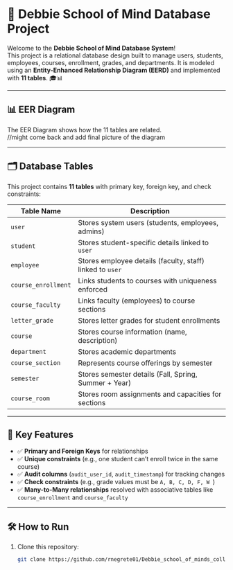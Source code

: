 # 🏫 Debbie School of Mind Database Project

Welcome to the **Debbie School of Mind Database System**!  
This project is a relational database design built to manage users, students, employees, courses, enrollment, grades, and departments. It is modeled using an **Entity-Enhanced Relationship Diagram (EERD)** and implemented with **11 tables**. 🎓📊

---

## 📊 EER Diagram
The EER Diagram shows how the 11 tables are related.  
//might come back and add final picture of the diagram

---

## 🗂 Database Tables
This project contains **11 tables** with primary key, foreign key, and check constraints:

| Table Name           | Description |
|----------------------|-------------|
| `user`              | Stores system users (students, employees, admins) |
| `student`           | Stores student-specific details linked to `user` |
| `employee`          | Stores employee details (faculty, staff) linked to `user` |
| `course_enrollment` | Links students to courses with uniqueness enforced |
| `course_faculty`    | Links faculty (employees) to course sections |
| `letter_grade`      | Stores letter grades for student enrollments |
| `course`            | Stores course information (name, description) |
| `department`        | Stores academic departments |
| `course_section`    | Represents course offerings by semester |
| `semester`          | Stores semester details (Fall, Spring, Summer + Year) |
| `course_room`       | Stores room assignments and capacities for sections |

---

## 🔑 Key Features
- ✅ **Primary and Foreign Keys** for relationships  
- ✅ **Unique constraints** (e.g., one student can’t enroll twice in the same course)  
- ✅ **Audit columns** (`audit_user_id`, `audit_timestamp`) for tracking changes  
- ✅ **Check constraints** (e.g., grade values must be `A, B, C, D, F, W `)  
- ✅ **Many-to-Many relationships** resolved with associative tables like `course_enrollment` and `course_faculty`  

---

## 🛠 How to Run
1. Clone this repository:
   ```bash
   git clone https://github.com/rnegrete01/Debbie_school_of_minds_college_v1
